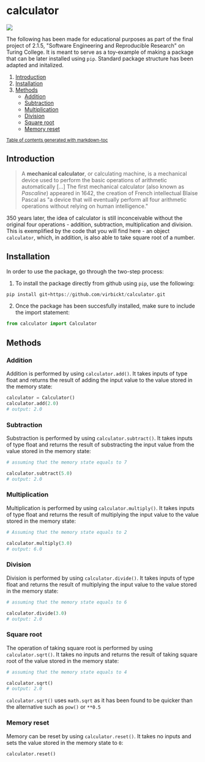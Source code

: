 # calculator
![](https://img.shields.io/badge/python-v3.7-informational?style=flat&logo=<LOGO_NAME>&logoColor=white&color=blue)

The following has been made for educational purposes as part of the final project of 2.1.5, "Software Engineering and Reproducible Research" on Turing College. It is meant to serve as a toy-example of making a package that can be later installed using `pip`. Standard package structure has been adapted and initalized.  

1. [Introduction](#Introduction)
2. [Installation](#Installation)
3. [Methods](#Methods)
   * [Addition](#Addition)
   * [Subtraction](#Subtraction)
   * [Multiplication](#Multiplication)
   * [Division](#Division)
   * [Square root](#Square-root)
   * [Memory reset](#Memory-reset)

<sub><a href='http://ecotrust-canada.github.io/markdown-toc/'>Table of contents generated with markdown-toc</a></sub>


## Introduction
> A **mechanical calculator**, or calculating machine, is a mechanical device used to perform the basic operations of arithmetic automatically [...] 
> The first mechanical calculator (also known as *Pascaline*) appeared in 1642, the creation of French intellectual Blaise Pascal as "a device that will eventually perform all four arithmetic operations without relying on human intelligence."
 
350 years later, the idea of calculator is still inconceivable without the original four operations - addition, subtraction, multiplication and division. This is exemplified by the code that you will find here - an object `calculator`, which, in addition, is also able to take square root of a number.

## Installation
In order to use the package, go through the two-step process:
1. To install the package directly from github using `pip`, use the following:
```python
pip install git+https://github.com/virbickt/calculator.git
```
2. Once the package has been succesfully installed, make sure to include the import statement:
```python
from calculator import Calculator
```
## Methods
### Addition
Addition is performed by using `calculator.add()`. It takes inputs of type float and returns the result of adding the input value to the value stored in the memory state:
```python
calculator = Calculator()
calculator.add(2.0)
# output: 2.0
```

### Subtraction
Substraction is performed by using `calculator.subtract()`. It takes inputs of type float and returns the result of substracting the input value from the value stored in the memory state:
```python
# assuming that the memory state equals to 7

calculator.subtract(5.0)
# output: 2.0
```

### Multiplication
Multiplication is performed by using `calculator.multiply()`. It takes inputs of type float and returns the result of multiplying the input value to the value stored in the memory state:
```python
# Assuming that the memory state equals to 2

calculator.multiply(3.0)
# output: 6.0
```

### Division
Division is performed by using `calculator.divide()`. It takes inputs of type float and returns the result of multiplying the input value to the value stored in the memory state:
```python
# assuming that the memory state equals to 6

calculator.divide(3.0)
# output: 2.0
```

### Square root
The operation of taking square root is performed by using `calculator.sqrt()`. It takes no inputs and returns the result of taking square root of the value stored in the memory state:
```python
# assuming that the memory state equals to 4

calculator.sqrt()
# output: 2.0
```
`calculator.sqrt()` uses `math.sqrt` as it has been found to be quicker than the alternative such as `pow()` or `**0.5`
### Memory reset
Memory can be reset by using `calculator.reset()`. It takes no inputs and sets the value stored in the memory state to `0`:
```python
calculator.reset()
```

